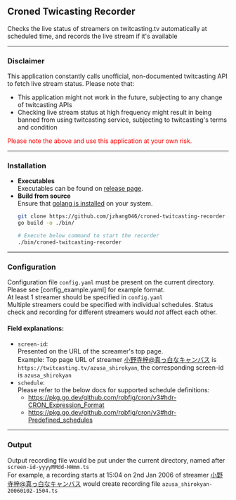 ## **Croned Twicasting Recorder** 
Checks the live status of streamers on twitcasting.tv automatically at scheduled time, and records the live stream if it's available 

---

### **Disclaimer** 
This application constantly calls unofficial, non-documented twitcasting API to fetch live stream status. Please note that: 
* This application might not work in the future, subjecting to any change of twitcasting APIs 
* Checking live stream status at high frequency might result in being banned from using twitcasting service, subjecting to twitcasting's terms and condition

<span style="color:red">Please note the above and use this application at your own risk. </span>

---

### **Installation** 
* **Executables**   
  Executables can be found on [release page](https://github.com/jzhang046/croned-twitcasting-recorder/releases). 
* **Build from source**   
  Ensure that [golang is installed](https://golang.org/doc/install) on your system. 
  ```Bash
  git clone https://github.com/jzhang046/croned-twitcasting-recorder && cd croned-twitcasting-recorder
  go build -o ./bin/

  # Execute below command to start the recorder
  ./bin/croned-twitcasting-recorder
  ```


---

### **Configuration**
  Configuration file `config.yaml` must be present on the current directory. Please see [config_example.yaml] for example format.  
  At least 1 streamer should be specified in `config.yaml`  
  Multiple streamers could be specified with individual schedules. Status check and recording for different streamers would _not_ affect each other.  

  #### Field explanations: 
  + `screen-id`:  
    Presented on the URL of the screamer's top page.  
    Example: Top page URL of streamer [小野寺梓@真っ白なキャンバス](https://twitcasting.tv/azusa_shirokyan) is `https://twitcasting.tv/azusa_shirokyan`, the corresponding screen-id is `azusa_shirokyan`
  + `schedule`:   
    Please refer to the below docs for supported schedule definitions: 
    - https://pkg.go.dev/github.com/robfig/cron/v3#hdr-CRON_Expression_Format
    - https://pkg.go.dev/github.com/robfig/cron/v3#hdr-Predefined_schedules   

---

### **Output**  
  Output recording file would be put under the current directory, named after `screen-id-yyyyMMdd-HHmm.ts`  
  For example, a recording starts at 15:04 on 2nd Jan 2006 of streamer [小野寺梓@真っ白なキャンバス](https://twitcasting.tv/azusa_shirokyan) would create recording file `azusa_shirokyan-20060102-1504.ts`
